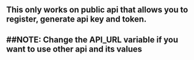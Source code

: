<h2 align="left">This only works on public api that allows you to register, generate api key and token.<h2>
##NOTE: 
Change the API_URL variable if you want to use other api and its values

